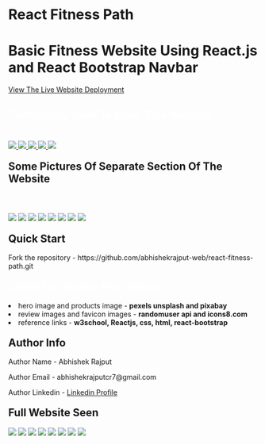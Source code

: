 # React Fitness Path
<h1>Basic Fitness Website Using React.js and React Bootstrap Navbar</h1>
<p><a href="https://abhishekrajput-web.github.io/react-fitness-path/">View The Live Website Deployment </a></p>

<h2 style="color:white">Technology Used To Make This Website</h2>

<div style="margin-top:40px">
 <a href="https://reactjs.org/" target="_blank"> <img src="https://img.icons8.com/office/96/null/react.png"/> </a> 
    <a href="https://react-bootstrap.github.io/" target="_blank"> <img src="https://img.icons8.com/color/96/null/bootstrap.png"/> </a> 
    <a href="https://developer.mozilla.org/en-US/docs/Web/JavaScript" target="_blank"> <img src="https://img.icons8.com/color/94/000000/javascript.png"/> </a> 
      <a href="https://www.w3schools.com/html/" target="_blank"> <img src="https://img.icons8.com/color/96/null/html-5--v1.png"/> </a> 
            <a  href="https://www.w3schools.com/css/" target="_blank"><img src="https://img.icons8.com/color/96/null/css3.png"/> </a>

</div>

<h2 style="margin-top:20px">Some Pictures Of Separate Section Of The Website</h2>
<div>
<img style="margin-top:40px" src="https://i.imgur.com/CZblZ3i.jpg">
<img style="margin-top:20px" src="https://i.imgur.com/nfhkOZS.jpg">
<img style="margin-top:20px" src="https://i.imgur.com/628Sqs1.jpg">
<img style="margin-top:20px" src="https://i.imgur.com/XwiJCOg.jpg">
<img style="margin-top:20px" src="https://i.imgur.com/LfaZ6Rp.jpg">
<img style="margin-top:20px" src="https://i.imgur.com/KXmBYxV.jpg">
<img style="margin-top:20px" src="https://i.imgur.com/farUEO7.jpg">
<img style="margin-top:20px" src="https://i.imgur.com/D3Tfbxz.jpg">
</div>
 
 
<h2 style="margin-top:20px">Quick Start</h2>
<p>Fork the repository - https://github.com/abhishekrajput-web/react-fitness-path.git</p>


<h2 style="color:white;margin-top:20px">Credit For Images And Favicon</h2>

<div>
<li>hero image and products image - <b>pexels unsplash and pixabay</b></li>

<li>review images and favicon images - <b>randomuser api and icons8.com</b></li>
<li>reference links - <b>w3school, Reactjs, css, html, react-bootstrap</b></li>
</div>

 
<h2 style="margin-top:20px">Author Info</h2>
<p>Author Name - Abhishek Rajput</p>
<p>Author Email - abhishekrajputcr7@gmail.com</p>
<p>Author Linkedin - <a href="https://linkedin.com/in/abhishek-rajput7/">Linkedin Profile</a></p>
 

<h2 style="margin-top:20px">Full Website Seen</h2>
<div>
<img src="https://i.imgur.com/CZblZ3i.jpg">
<img src="https://i.imgur.com/nfhkOZS.jpg">
<img src="https://i.imgur.com/628Sqs1.jpg">
<img src="https://i.imgur.com/XwiJCOg.jpg">
<img src="https://i.imgur.com/LfaZ6Rp.jpg">
<img src="https://i.imgur.com/KXmBYxV.jpg">
<img src="https://i.imgur.com/farUEO7.jpg">
<img src="https://i.imgur.com/D3Tfbxz.jpg">
</div>


